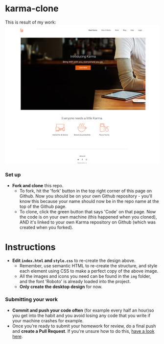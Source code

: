 # karma-clone

This is result of my work:
![Karma desktop design](/kovsky_shot_karma.png)

### Set up

- **Fork and clone** this repo.
  - To fork, hit the 'fork' button in the top right corner of this page on Github.
    Now you should be on your own Github repository - you'll know this because your name should now be in the repo name at the top of the Github page.
  - To clone, click the green button that says 'Code' on that page.
    Now the code is on your own machine (this happened when you cloned), AND it's linked to your own Karma repository on Github (which was created when you forked).

# Instructions

- **Edit `index.html` and `style.css`** to re-create the design above.
  - Remember, use semantic HTML to re-create the structure, and style each element using CSS to make a perfect copy of the above image.
  - All the images and icons you need can be found in the `img` folder, and the font 'Roboto' is already loaded into the project.
  - **Only create the desktop design** for now.

### Submitting your work

- **Commit and push your code often** (for example every half an hour)so you get into the habit and you avoid losing any code that you write if your machine crashes for example.
- Once you're ready to submit your homework for review, do a final push and **create a Pull Request**. If you're unsure how to do this, [have a look here](https://syllabus.codeyourfuture.io/git/cheatsheet/#i-want-to-send-my-code-to-volunteers-pushing).
